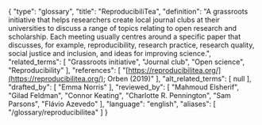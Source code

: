 {
    "type": "glossary",
    "title": "ReproducibiliTea",
    "definition": "A grassroots initiative that helps researchers create local journal clubs at their universities to discuss a range of topics relating to open research and scholarship. Each meeting usually centres around a specific paper that discusses, for example, reproducibility, research practice, research quality, social justice and inclusion, and ideas for improving science.",
    "related_terms": [
        "Grassroots initiative",
        "Journal club",
        "Open science",
        "Reproducibility"
    ],
    "references": [
        "[https://reproducibilitea.org/](https://reproducibilitea.org/); Orben (2019)"
    ],
    "alt_related_terms": [
        null
    ],
    "drafted_by": [
        "Emma Norris"
    ],
    "reviewed_by": [
        "Mahmoud Elsherif",
        "Gilad Feldman",
        "Connor Keating",
        "Charlotte R. Pennington",
        "Sam Parsons",
        "Flávio Azevedo"
    ],
    "language": "english",
    "aliases": [
        "/glossary/reproducibilitea"
    ]
}